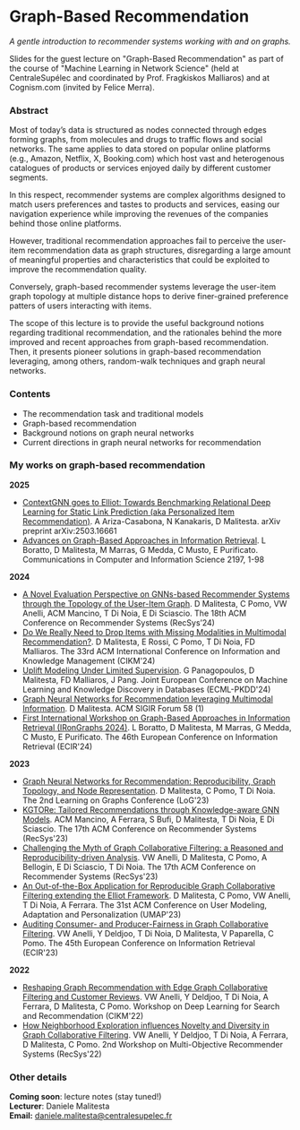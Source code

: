 # Graph-Based Recommendation
_A gentle introduction to recommender systems working with and on graphs._

Slides for the guest lecture on "Graph-Based Recommendation" as part of the course of "Machine Learning in Network Science" (held at CentraleSupélec and coordinated by Prof. Fragkiskos Malliaros) and at Cognism.com (invited by Felice Merra).

### Abstract

Most of today’s data is structured as nodes connected through edges forming graphs, from molecules and drugs to traffic flows and social networks. The same applies to data stored on popular online platforms (e.g., Amazon, Netflix, X, Booking.com) which host vast and heterogenous catalogues of products or services enjoyed daily by different customer segments. 

In this respect, recommender systems are complex algorithms designed to match users preferences and tastes to products and services, easing our navigation experience while improving the revenues of the companies behind those online platforms. 

However, traditional recommendation approaches fail to perceive the user-item recommendation data as graph structures, disregarding a large amount of meaningful properties and characteristics that could be exploited to improve the recommendation quality. 

Conversely, graph-based recommender systems leverage the user-item graph topology at multiple distance hops to derive finer-grained preference patters of users interacting with items. 

The scope of this lecture is to provide the useful background notions regarding traditional recommendation, and the rationales behind the more improved and recent approaches from graph-based recommendation. Then, it presents pioneer solutions in graph-based recommendation leveraging, among others, random-walk techniques and graph neural networks. 

### Contents
- The recommendation task and traditional models
- Graph-based recommendation
- Background notions on graph neural networks
- Current directions in graph neural networks for recommendation

### My works on graph-based recommendation

**2025**
- [ContextGNN goes to Elliot: Towards Benchmarking Relational Deep Learning for Static Link Prediction (aka Personalized Item Recommendation)](https://arxiv.org/abs/2503.16661). A Ariza-Casabona, N Kanakaris, D Malitesta. arXiv preprint arXiv:2503.16661
- [Advances on Graph-Based Approaches in Information Retrieval](https://link.springer.com/book/10.1007/978-3-031-71382-8). L Boratto, D Malitesta, M Marras, G Medda, C Musto, E Purificato. Communications in Computer and Information Science 2197, 1-98

**2024**
- [A Novel Evaluation Perspective on GNNs-based Recommender Systems through the Topology of the User-Item Graph](https://dl.acm.org/doi/abs/10.1145/3640457.3688070). D Malitesta, C Pomo, VW Anelli, ACM Mancino, T Di Noia, E Di Sciascio. The 18th ACM Conference on Recommender Systems (RecSys’24)
- [Do We Really Need to Drop Items with Missing Modalities in Multimodal Recommendation?](https://dl.acm.org/doi/abs/10.1145/3627673.3679898). D Malitesta, E Rossi, C Pomo, T Di Noia, FD Malliaros. The 33rd ACM International Conference on Information and Knowledge Management (CIKM'24)
- [Uplift Modeling Under Limited Supervision](https://link.springer.com/chapter/10.1007/978-3-031-70365-2_8). G Panagopoulos, D Malitesta, FD Malliaros, J Pang. Joint European Conference on Machine Learning and Knowledge Discovery in Databases (ECML-PKDD'24)
- [Graph Neural Networks for Recommendation leveraging Multimodal Information](https://tesidottorato.depositolegale.it/handle/20.500.14242/65181). D Malitesta. ACM SIGIR Forum 58 (1)
- [First International Workshop on Graph-Based Approaches in Information Retrieval (IRonGraphs 2024)](https://link.springer.com/chapter/10.1007/978-3-031-56069-9_56). L Boratto, D Malitesta, M Marras, G Medda, C Musto, E Purificato. The 46th European Conference on Information Retrieval (ECIR'24)

**2023**
- [Graph Neural Networks for Recommendation: Reproducibility, Graph Topology, and Node Representation](https://arxiv.org/abs/2310.11270). D Malitesta, C Pomo, T Di Noia. The 2nd Learning on Graphs Conference (LoG'23)
- [KGTORe: Tailored Recommendations through Knowledge-aware GNN Models](https://dl.acm.org/doi/abs/10.1145/3604915.3608804). ACM Mancino, A Ferrara, S Bufi, D Malitesta, T Di Noia, E Di Sciascio. The 17th ACM Conference on Recommender Systems (RecSys'23)
- [Challenging the Myth of Graph Collaborative Filtering: a Reasoned and Reproducibility-driven Analysis](https://dl.acm.org/doi/abs/10.1145/3604915.3609489). VW Anelli, D Malitesta, C Pomo, A Bellogin, E Di Sciascio, T Di Noia. The 17th ACM Conference on Recommender Systems (RecSys'23)
- [An Out-of-the-Box Application for Reproducible Graph Collaborative Filtering extending the Elliot Framework](https://dl.acm.org/doi/abs/10.1145/3563359.3597411). D Malitesta, C Pomo, VW Anelli, T Di Noia, A Ferrara. The 31st ACM Conference on User Modeling, Adaptation and Personalization (UMAP'23)
- [Auditing Consumer- and Producer-Fairness in Graph Collaborative Filtering](https://link.springer.com/chapter/10.1007/978-3-031-28244-7_3). VW Anelli, Y Deldjoo, T Di Noia, D Malitesta, V Paparella, C Pomo. The 45th European Conference on Information Retrieval (ECIR'23)

**2022**
- [Reshaping Graph Recommendation with Edge Graph Collaborative Filtering and Customer Reviews](https://ceur-ws.org/Vol-3317/Paper7.pdf). VW Anelli, Y Deldjoo, T Di Noia, A Ferrara, D Malitesta, C Pomo. Workshop on Deep Learning for Search and Recommendation (CIKM'22)
- [How Neighborhood Exploration influences Novelty and Diversity in Graph Collaborative Filtering](https://sisinflab.poliba.it/publications/2022/ADDDFMP22/How%20Neighborhood%20Exploration%20influences%20Novelty%20and%20Diversity%20in%20Graph%20Collaborative%20Filtering.pdf). VW Anelli, Y Deldjoo, T Di Noia, A Ferrara, D Malitesta, C Pomo. 2nd Workshop on Multi-Objective Recommender Systems (RecSys'22)

### Other details

**Coming soon**: lecture notes (stay tuned!)  
**Lecturer**: Daniele Malitesta  
**Email:** daniele.malitesta@centralesupelec.fr
